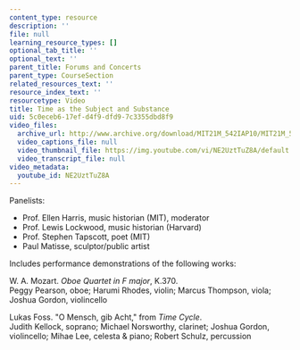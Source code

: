 ```yaml
---
content_type: resource
description: ''
file: null
learning_resource_types: []
optional_tab_title: ''
optional_text: ''
parent_title: Forums and Concerts
parent_type: CourseSection
related_resources_text: ''
resource_index_text: ''
resourcetype: Video
title: Time as the Subject and Substance
uid: 5c0eceb6-17ef-d4f9-dfd9-7c3355dbd8f9
video_files:
  archive_url: http://www.archive.org/download/MIT21M_542IAP10/MIT21M_542IAP10forum3_300k.mp4
  video_captions_file: null
  video_thumbnail_file: https://img.youtube.com/vi/NE2UztTuZ8A/default.jpg
  video_transcript_file: null
video_metadata:
  youtube_id: NE2UztTuZ8A
---
```


Panelists:

*   Prof. Ellen Harris, music historian (MIT), moderator
*   Prof. Lewis Lockwood, music historian (Harvard)
*   Prof. Stephen Tapscott, poet (MIT)
*   Paul Matisse, sculptor/public artist

Includes performance demonstrations of the following works:

W. A. Mozart. _Oboe Quartet in F major_, K.370.  
Peggy Pearson, oboe; Harumi Rhodes, violin; Marcus Thompson, viola; Joshua Gordon, violincello

Lukas Foss. "O Mensch, gib Acht," from _Time Cycle_.  
Judith Kellock, soprano; Michael Norsworthy, clarinet; Joshua Gordon, violincello; Mihae Lee, celesta & piano; Robert Schulz, percussion